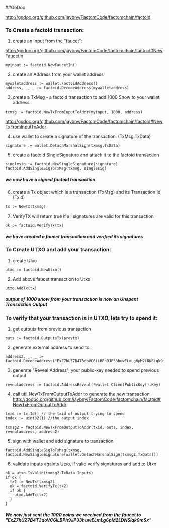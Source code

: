 ##GoDoc

http://godoc.org/github.com/jaybny/FactomCode/factomchain/factoid

### To Create a factoid transaction:

1) create an Input from the "faucet": 

http://godoc.org/github.com/jaybny/FactomCode/factomchain/factoid#NewFaucetIn
```
myinput := factoid.NewFaucetIn()
```
2) create an Address from your wallet address
```
mywaletaddress := wallet.FactoidAddress()
address, _, _ := factoid.DecodeAddress(mywalletaddress)
```
3) create a TxMsg - a factoid transaction to add 1000 Snow to your wallet address 
```
txmsg := factoid.NewTxFromInputToAddr(myinput, 1000, address)
```
http://godoc.org/github.com/jaybny/FactomCode/factomchain/factoid#NewTxFromInputToAddr

4) use wallet to create a signature of the transaction. (TxMsg.TxData)
```
signature := wallet.DetachMarshalSign(txmsg.TxData)
```
5) create a factoid SingleSignature and attach it to the factoid transaction 
```
singlesig := factoid.NewSingleSignature(signature)
factoid.AddSingleSigToTxMsg(txmsg, singlesig)
```
##### we now have a signed factoid transaction.

6) create a Tx object which is a transaction (TxMsg) and its Transaction Id (Txid)

```
tx := NewTx(txmsg)
```

7) VerifyTX will return true if all signatures are valid for this transaction 

```
ok := factoid.VerifyTx(tx)
```
##### we have created a faucet transaction and verified its signatures 

### To Create UTXO and add your transaction:
1) create Utxo 
```
utxo := factoid.NewUtxo()
```
2) Add above faucet transaction to Utxo 
```
utxo.AddTx(tx) 
```
##### output of 1000 snow from your transaction is now an Unspent Transaction Output 

### To verify that your transaction is in UTXO, lets try to spend it:

1) get outputs from previous transaction 

```
outs := factoid.OutputsTx(prevtx)
```
2) generate external address to send to:
```
address2, _, _ := factoid.DecodeAddress("ExZ7hUZ7B4T3doVC6iLBPh9JP33huwELmLg6pM2LDNSiqk9mSx")
```

3) generate "Reveal Address", your public-key needed to spend previous output 
```
revealaddress := factoid.AddressReveal(*wallet.ClientPublicKey().Key)
```

4) call util.NewTxFromOutputToAddr to generate the new transaction
http://godoc.org/github.com/jaybny/FactomCode/factomchain/factoid#NewTxFromOutputToAddr
```
txid := tx.Id() // the txid of output trying to spend
index := uint32(1) //the output index 

txmsg2 = factoid.NewTxFromOutputToAddr(txid, outs, index, revealaddress, address2)
```

5) sign with wallet and add signature to transaction  
```
factoid.AddSingleSigToTxMsg(txmsg, factoid.NewSingleSignature(wallet.DetachMarshalSign(txmsg2.TxData)))
```

6) validate inputs againts Utxo, if valid verify signatures and add to Utxo 
```
ok = utxo.IsValid(txmsg2.TxData.Inputs)
if ok {
  tx2 := NewTx(txmsg2)
  ok = factoid.VerifyTx(tx2)
  if ok {
    utxo.AddTx(tx2)
  }
}
```
##### We now just sent the 1000 coins we received from the faucet to "ExZ7hUZ7B4T3doVC6iLBPh9JP33huwELmLg6pM2LDNSiqk9mSx"

